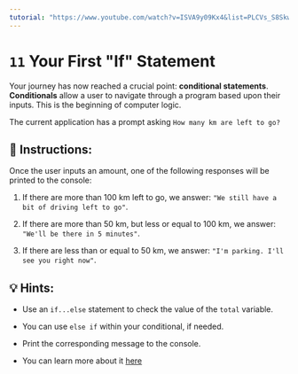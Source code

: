 ```yaml
---
tutorial: "https://www.youtube.com/watch?v=ISVA9y09Kx4&list=PLCVs_S8Skwp9_apbj_ls2euakDALiWqSN&index=12"
---
```


# `11` Your First "If" Statement

Your journey has now reached a crucial point: **conditional statements**.  **Conditionals** allow a user to navigate through a program based upon their inputs. This is the beginning of computer logic.

The current application has a prompt asking `How many km are left to go?`

## 📝 Instructions:

Once the user inputs an amount, one of the following responses will be printed to the console:

1. If there are more than 100 km left to go, we answer: `"We still have a bit of driving left to go"`.

2. If there are more than 50 km, but less or equal to 100 km, we answer: `"We'll be there in 5 minutes"`.

3. If there are less than or equal to 50 km, we answer: `"I'm parking. I'll see you right now"`.

## 💡 Hints:

+ Use an `if...else` statement to check the value of the `total` variable.

+ You can use `else if` within your conditional, if needed.

+ Print the corresponding message to the console.

+ You can learn more about it [here](https://developer.mozilla.org/en-US/docs/Web/JavaScript/Reference/Statements/if...else)
